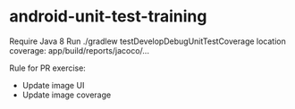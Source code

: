 # android-unit-test-training

Require Java 8
Run ./gradlew testDevelopDebugUnitTestCoverage
location coverage: app/build/reports/jacoco/...

Rule for PR exercise:
- Update image UI
- Update image coverage